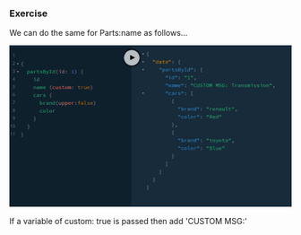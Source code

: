 ### Exercise

We can do the same for Parts:name as follows...

![gql](../_images/cars-parts-custom-exercise.png)

If a variable of custom: true is passed then add 'CUSTOM MSG:'
